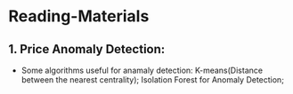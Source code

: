 # Reading-Materials
## 1. Price Anomaly Detection: 
* Some algorithms useful for anamaly detection: 
 K-means(Distance between the nearest centrality); 
 Isolation Forest for Anomaly Detection;
